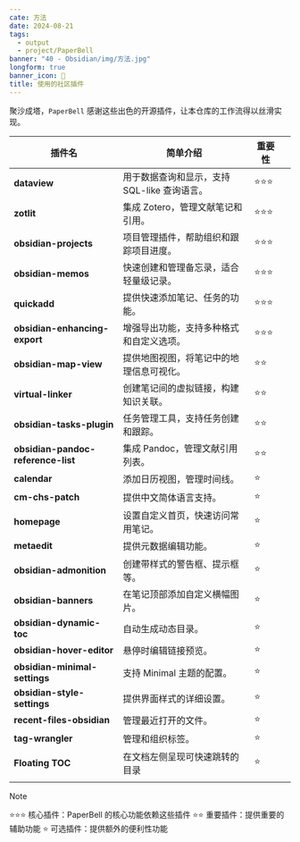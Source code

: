 ```yaml
---
cate: 方法
date: 2024-08-21
tags:
  - output
  - project/PaperBell
banner: "40 - Obsidian/img/方法.jpg"
longform: true
banner_icon: 🔌
title: 使用的社区插件
---
```


聚沙成塔，`PaperBell` 感谢这些出色的开源插件，让本仓库的工作流得以丝滑实现。

| 插件名                                | 简单介绍                        | 重要性 |     |
| ---------------------------------- | --------------------------- | --- | --- |
| **dataview**                       | 用于数据查询和显示，支持 SQL-like 查询语言。 | ⭐⭐⭐ |     |
| **zotlit**                         | 集成 Zotero，管理文献笔记和引用。        | ⭐⭐⭐ |     |
| **obsidian-projects**              | 项目管理插件，帮助组织和跟踪项目进度。         | ⭐⭐⭐ |     |
| **obsidian-memos**                 | 快速创建和管理备忘录，适合轻量级记录。         | ⭐⭐⭐ |     |
| **quickadd**                       | 提供快速添加笔记、任务的功能。             | ⭐⭐⭐ |     |
| **obsidian-enhancing-export**      | 增强导出功能，支持多种格式和自定义选项。        | ⭐⭐⭐ |     |
| **obsidian-map-view**              | 提供地图视图，将笔记中的地理信息可视化。        | ⭐⭐  |     |
| **virtual-linker**                 | 创建笔记间的虚拟链接，构建知识关联。          | ⭐⭐  |     |
| **obsidian-tasks-plugin**          | 任务管理工具，支持任务创建和跟踪。           | ⭐⭐  |     |
| **obsidian-pandoc-reference-list** | 集成 Pandoc，管理文献引用列表。         | ⭐⭐  |     |
| **calendar**                       | 添加日历视图，管理时间线。               | ⭐   |     |
| **cm-chs-patch**                   | 提供中文简体语言支持。                 | ⭐   |     |
| **homepage**                       | 设置自定义首页，快速访问常用笔记。           | ⭐   |     |
| **metaedit**                       | 提供元数据编辑功能。                  | ⭐   |     |
| **obsidian-admonition**            | 创建带样式的警告框、提示框等。             | ⭐   |     |
| **obsidian-banners**               | 在笔记顶部添加自定义横幅图片。             | ⭐   |     |
| **obsidian-dynamic-toc**           | 自动生成动态目录。                   | ⭐   |     |
| **obsidian-hover-editor**          | 悬停时编辑链接预览。                  | ⭐   |     |
| **obsidian-minimal-settings**      | 支持 Minimal 主题的配置。           | ⭐   |     |
| **obsidian-style-settings**        | 提供界面样式的详细设置。                | ⭐   |     |
| **recent-files-obsidian**          | 管理最近打开的文件。                  | ⭐   |     |
| **tag-wrangler**                   | 管理和组织标签。                    | ⭐   |     |
| **Floating TOC**                  | 在文档左侧呈现可快速跳转的目录             | ⭐   |     |
|                                    |                             |     |     |

> [!note]
> ⭐⭐⭐ 核心插件：PaperBell 的核心功能依赖这些插件
> ⭐⭐ 重要插件：提供重要的辅助功能
> ⭐ 可选插件：提供额外的便利性功能

